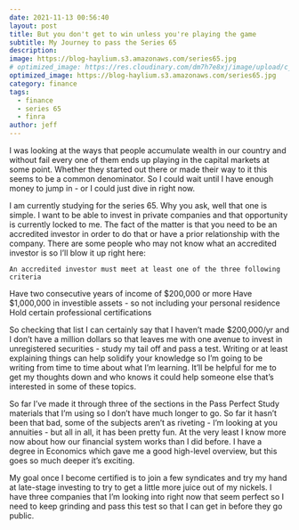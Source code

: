 ```yaml
---
date: 2021-11-13 00:56:40
layout: post
title: But you don't get to win unless you're playing the game
subtitle: My Journey to pass the Series 65
description: 
image: https://blog-haylium.s3.amazonaws.com/series65.jpg
# optimized_image: https://res.cloudinary.com/dm7h7e8xj/image/upload/c_scale,w_380/v1506079212/jekflix-capa_vfhuzh.png
optimized_image: https://blog-haylium.s3.amazonaws.com/series65.jpg
category: finance
tags:
  - finance
  - series 65
  - finra
author: jeff
---
```


I was looking at the ways that people accumulate wealth in our country and without fail every one of them ends up playing in the capital markets at some point. Whether they started out there or made their way to it this seems to be a common denominator. So I could wait until I have enough money to jump in - or I could just dive in right now. 

I am currently studying for the series 65. Why you ask, well that one is simple. I want to be able to invest in private companies and that opportunity is currently locked to me. The fact of the matter is that you need to be an accredited investor in order to do that or have a prior relationship with the company. There are some people who may not know what an accredited investor is so I’ll blow it up right here: 

    An accredited investor must meet at least one of the three following criteria
    
Have two consecutive years of income of $200,000 or more
Have $1,000,000 in investible assets - so not including your personal residence
Hold certain professional certifications


So checking that list I can certainly say that I haven’t made $200,000/yr and I don’t have a million dollars so that leaves me with one avenue to invest in unregistered securities - study my tail off and pass a test. Writing or at least explaining things can help solidify your knowledge so I’m going to be writing from time to time about what I’m learning. It’ll be helpful for me to get my thoughts down and who knows it could help someone else that’s interested in some of these topics.

So far I’ve made it through three of the sections in the Pass Perfect Study materials that I’m using so I don’t have much longer to go. So far it hasn’t been that bad, some of the subjects aren’t as riveting - I’m looking at you annuities - but all in all, it has been pretty fun. At the very least I know more now about how our financial system works than I did before. I have a degree in Economics which gave me a good high-level overview, but this goes so much deeper it’s exciting.

My goal once I become certified is to join a few syndicates and try my hand at late-stage investing to try to get a little more juice out of my nickels. I have three companies that I’m looking into right now that seem perfect so I need to keep grinding and pass this test so that I can get in before they go public.
